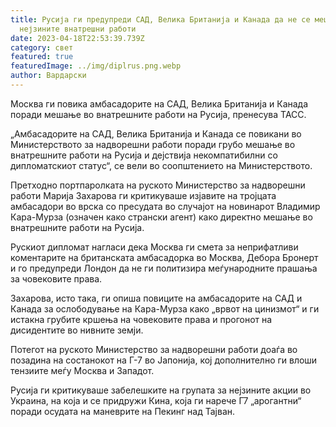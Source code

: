 ```yaml
---
title: Русија ги предупреди САД, Велика Британија и Канада да не се мешаат во
  нејзините внатрешни работи
date: 2023-04-18T22:53:39.739Z
category: свет
featured: true
featuredImage: ../img/diplrus.png.webp
author: Вардарски
---
```


Москва ги повика амбасадорите на САД, Велика Британија и Канада поради мешање во внатрешните работи на Русија, пренесува ТАСС.

„Амбасадорите на САД, Велика Британија и Канада се повикани во Министерството за надворешни работи поради грубо мешање во внатрешните работи на Русија и дејствија некомпатибилни со дипломатскиот статус“, се вели во соопштението на Министерството.

Претходно портпаролката на руското Министерство за надворешни работи Марија Захарова ги критикуваше изјавите на тројцата амбасадори во врска со пресудата во случајот на новинарот Владимир Кара-Мурза (означен како странски агент) како директно мешање во внатрешните работи на Русија.

Рускиот дипломат нагласи дека Москва ги смета за неприфатливи коментарите на британската амбасадорка во Москва, Дебора Бронерт и го предупреди Лондон да не ги политизира меѓународните прашања за човековите права.

Захарова, исто така, ги опиша повиците на амбасадорите на САД и Канада за ослободување на Кара-Мурза како „врвот на цинизмот“ и ги истакна грубите кршења на човековите права и прогонот на дисидентите во нивните земји.

Потегот на руското Министерство за надворешни работи доаѓа во позадина на состанокот на Г-7 во Јапонија, кој дополнително ги влоши тензиите меѓу Москва и Западот.

Русија ги критикуваше забелешките на групата за нејзините акции во Украина, на која и се придружи Кина, која ги нарече Г7 „арогантни“ поради осудата на маневрите на Пекинг над Тајван.
